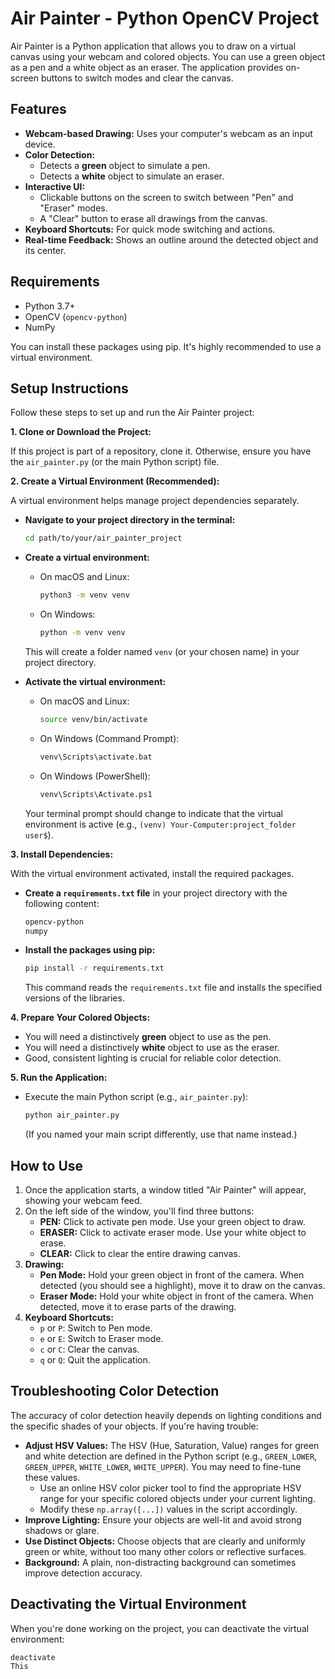# Air Painter - Python OpenCV Project

Air Painter is a Python application that allows you to draw on a virtual canvas using your webcam and colored objects. You can use a green object as a pen and a white object as an eraser. The application provides on-screen buttons to switch modes and clear the canvas.

## Features

* **Webcam-based Drawing:** Uses your computer's webcam as an input device.
* **Color Detection:**
    * Detects a **green** object to simulate a pen.
    * Detects a **white** object to simulate an eraser.
* **Interactive UI:**
    * Clickable buttons on the screen to switch between "Pen" and "Eraser" modes.
    * A "Clear" button to erase all drawings from the canvas.
* **Keyboard Shortcuts:** For quick mode switching and actions.
* **Real-time Feedback:** Shows an outline around the detected object and its center.

## Requirements

* Python 3.7+
* OpenCV (`opencv-python`)
* NumPy

You can install these packages using pip. It's highly recommended to use a virtual environment.

## Setup Instructions

Follow these steps to set up and run the Air Painter project:

**1. Clone or Download the Project:**

If this project is part of a repository, clone it. Otherwise, ensure you have the `air_painter.py` (or the main Python script) file.

**2. Create a Virtual Environment (Recommended):**

A virtual environment helps manage project dependencies separately.

* **Navigate to your project directory in the terminal:**
    ```bash
    cd path/to/your/air_painter_project
    ```

* **Create a virtual environment:**
    * On macOS and Linux:
        ```bash
        python3 -m venv venv
        ```
    * On Windows:
        ```bash
        python -m venv venv
        ```
    This will create a folder named `venv` (or your chosen name) in your project directory.

* **Activate the virtual environment:**
    * On macOS and Linux:
        ```bash
        source venv/bin/activate
        ```
    * On Windows (Command Prompt):
        ```bash
        venv\Scripts\activate.bat
        ```
    * On Windows (PowerShell):
        ```bash
        venv\Scripts\Activate.ps1
        ```
    Your terminal prompt should change to indicate that the virtual environment is active (e.g., `(venv) Your-Computer:project_folder user$`).

**3. Install Dependencies:**

With the virtual environment activated, install the required packages.

* **Create a `requirements.txt` file** in your project directory with the following content:
    ```txt
    opencv-python
    numpy
    ```

* **Install the packages using pip:**
    ```bash
    pip install -r requirements.txt
    ```
    This command reads the `requirements.txt` file and installs the specified versions of the libraries.

**4. Prepare Your Colored Objects:**

* You will need a distinctively **green** object to use as the pen.
* You will need a distinctively **white** object to use as the eraser.
* Good, consistent lighting is crucial for reliable color detection.

**5. Run the Application:**

* Execute the main Python script (e.g., `air_painter.py`):
    ```bash
    python air_painter.py
    ```
    (If you named your main script differently, use that name instead.)

## How to Use

1.  Once the application starts, a window titled "Air Painter" will appear, showing your webcam feed.
2.  On the left side of the window, you'll find three buttons:
    * **PEN:** Click to activate pen mode. Use your green object to draw.
    * **ERASER:** Click to activate eraser mode. Use your white object to erase.
    * **CLEAR:** Click to clear the entire drawing canvas.
3.  **Drawing:**
    * **Pen Mode:** Hold your green object in front of the camera. When detected (you should see a highlight), move it to draw on the canvas.
    * **Eraser Mode:** Hold your white object in front of the camera. When detected, move it to erase parts of the drawing.
4.  **Keyboard Shortcuts:**
    * `p` or `P`: Switch to Pen mode.
    * `e` or `E`: Switch to Eraser mode.
    * `c` or `C`: Clear the canvas.
    * `q` or `Q`: Quit the application.

## Troubleshooting Color Detection

The accuracy of color detection heavily depends on lighting conditions and the specific shades of your objects. If you're having trouble:

* **Adjust HSV Values:** The HSV (Hue, Saturation, Value) ranges for green and white detection are defined in the Python script (e.g., `GREEN_LOWER`, `GREEN_UPPER`, `WHITE_LOWER`, `WHITE_UPPER`). You may need to fine-tune these values.
    * Use an online HSV color picker tool to find the appropriate HSV range for your specific colored objects under your current lighting.
    * Modify these `np.array([...])` values in the script accordingly.
* **Improve Lighting:** Ensure your objects are well-lit and avoid strong shadows or glare.
* **Use Distinct Objects:** Choose objects that are clearly and uniformly green or white, without too many other colors or reflective surfaces.
* **Background:** A plain, non-distracting background can sometimes improve detection accuracy.

## Deactivating the Virtual Environment

When you're done working on the project, you can deactivate the virtual environment:

```bash
deactivate
This